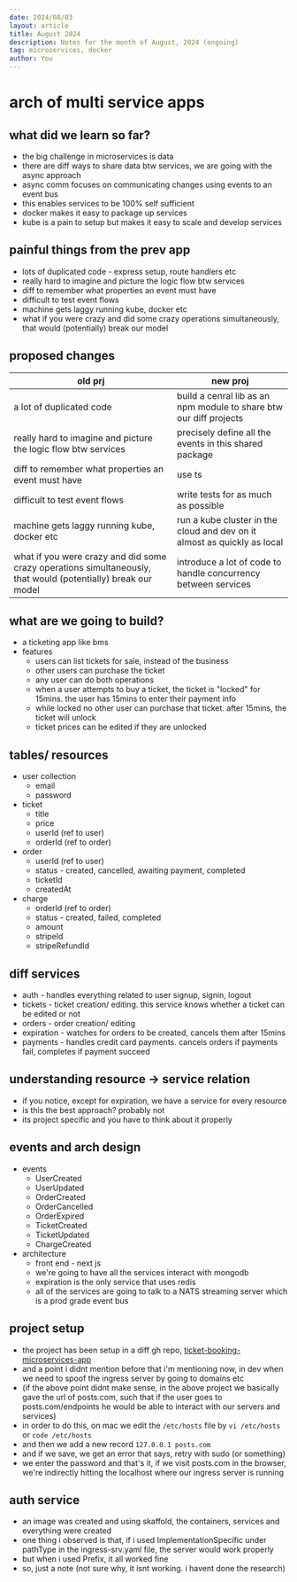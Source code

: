 ```yaml
---
date: 2024/08/03
layout: article
title: August 2024
description: Notes for the month of August, 2024 (ongoing)
tag: microservices, docker
author: You
---
```


# arch of multi service apps

## what did we learn so far?

- the big challenge in microservices is data
- there are diff ways to share data btw services, we are going with the async approach
- async comm focuses on communicating changes using events to an event bus
- this enables services to be 100% self sufficient
- docker makes it easy to package up services
- kube is a pain to setup but makes it easy to scale and develop services

## painful things from the prev app

- lots of duplicated code - express setup, route handlers etc
- really hard to imagine and picture the logic flow btw services
- diff to remember what properties an event must have
- difficult to test event flows
- machine gets laggy running kube, docker etc
- what if you were crazy and did some crazy operations simultaneously, that would (potentially) break our model

## proposed changes

| old prj                                                                                                       | new proj                                                                 |
| ------------------------------------------------------------------------------------------------------------- | ------------------------------------------------------------------------ |
| a lot of duplicated code                                                                                      | build a cenral lib as an npm module to share btw our diff projects       |
| really hard to imagine and picture the logic flow btw services                                                | precisely define all the events in this shared package                   |
| diff to remember what properties an event must have                                                           | use ts                                                                   |
| difficult to test event flows                                                                                 | write tests for as much as possible                                      |
| machine gets laggy running kube, docker etc                                                                   | run a kube cluster in the cloud and dev on it almost as quickly as local |
| what if you were crazy and did some crazy operations simultaneously, that would (potentially) break our model | introduce a lot of code to handle concurrency between services           |

## what are we going to build?

- a ticketing app like bms
- features
  - users can list tickets for sale, instead of the business
  - other users can purchase the ticket
  - any user can do both operations
  - when a user attempts to buy a ticket, the ticket is "locked" for 15mins. the user has 15mins to enter their payment info
  - while locked no other user can purchase that ticket. after 15mins, the ticket will unlock
  - ticket prices can be edited if they are unlocked

## tables/ resources

- user collection
  - email
  - password
- ticket
  - title
  - price
  - userId (ref to user)
  - orderId (ref to order)
- order
  - userId (ref to user)
  - status - created, cancelled, awaiting payment, completed
  - ticketId
  - createdAt
- charge
  - orderId (ref to order)
  - status - created, failed, completed
  - amount
  - stripeId
  - stripeRefundId

## diff services

- auth - handles everything related to user signup, signin, logout
- tickets - ticket creation/ editing. this service knows whether a ticket can be edited or not
- orders - order creation/ editing
- expiration - watches for orders to be created, cancels them after 15mins
- payments - handles credit card payments. cancels orders if payments fail, completes if payment succeed

## understanding resource -> service relation

- if you notice, except for expiration, we have a service for every resource
- is this the best approach? probably not
- its project specific and you have to think about it properly

## events and arch design

- events
  - UserCreated
  - UserUpdated
  - OrderCreated
  - OrderCancelled
  - OrderExpired
  - TicketCreated
  - TicketUpdated
  - ChargeCreated
- architecture
  - front end - next js
  - we're going to have all the services interact with mongodb
  - expiration is the only service that uses redis
  - all of the services are going to talk to a NATS streaming server which is a prod grade event bus

## project setup

- the project has been setup in a diff gh repo, [ticket-booking-microservices-app](https://github.com/Brihadeeshrk/ticket-booking-microservices-app)
- and a point i didnt mention before that i'm mentioning now, in dev when we need to spoof the ingress server by going to domains etc
- (if the above point didnt make sense, in the above project we basically gave the url of posts.com, such that if the user goes to posts.com/endpoints he would be able to interact with our servers and services)
- in order to do this, on mac we edit the `/etc/hosts` file by `vi /etc/hosts` or `code /etc/hosts`
- and then we add a new record `127.0.0.1 posts.com`
- and if we save, we get an error that says, retry with sudo (or something)
- we enter the password and that's it, if we visit posts.com in the browser, we're indirectly hitting the localhost where our ingress server is running

## auth service

- an image was created and using skaffold, the containers, services and everything were created
- one thing i observed is that, if i used ImplementationSpecific under pathType in the ingress-srv.yaml file, the server would work properly
- but when i used Prefix, it all worked fine
- so, just a note (not sure why, it isnt working. i havent done the research)
